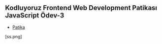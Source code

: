 ## Kodluyoruz Frontend Web Development Patikası JavaScript Ödev-3

* [Patika](https://academy.patika.dev/tr/dashboard)

[ss.png]
